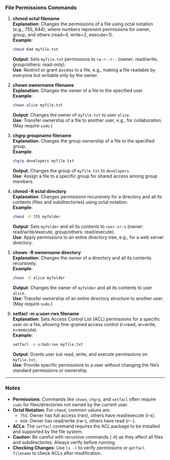 

### File Permissions Commands

1. **chmod octal filename**  
   **Explanation**: Changes the permissions of a file using octal notation (e.g., 755, 644), where numbers represent permissions for owner, group, and others (read=4, write=2, execute=1).  
   **Example**:  
   ```bash
   chmod 644 myfile.txt
   ```
   **Output**: Sets `myfile.txt` permissions to `rw-r--r--` (owner: read/write, group/others: read-only).  
   **Use**: Restrict or grant access to a file, e.g., making a file readable by everyone but writable only by the owner.

2. **chown ownername filename**  
   **Explanation**: Changes the owner of a file to the specified user.  
   **Example**:  
   ```bash
   chown alice myfile.txt
   ```
   **Output**: Changes the owner of `myfile.txt` to user `alice`.  
   **Use**: Transfer ownership of a file to another user, e.g., for collaboration. (May require `sudo`.)

3. **chgrp groupname filename**  
   **Explanation**: Changes the group ownership of a file to the specified group.  
   **Example**:  
   ```bash
   chgrp developers myfile.txt
   ```
   **Output**: Changes the group of `myfile.txt` to `developers`.  
   **Use**: Assign a file to a specific group for shared access among group members.

4. **chmod -R octal directory**  
   **Explanation**: Changes permissions recursively for a directory and all its contents (files and subdirectories) using octal notation.  
   **Example**:  
   ```bash
   chmod -R 755 myfolder
   ```
   **Output**: Sets `myfolder` and all its contents to `rwxr-xr-x` (owner: read/write/execute, group/others: read/execute).  
   **Use**: Apply permissions to an entire directory tree, e.g., for a web server directory.

5. **chown -R ownername directory**  
   **Explanation**: Changes the owner of a directory and all its contents recursively.  
   **Example**:  
   ```bash
   chown -R alice myfolder
   ```
   **Output**: Changes the owner of `myfolder` and all its contents to user `alice`.  
   **Use**: Transfer ownership of an entire directory structure to another user. (May require `sudo`.)

6. **setfacl -m u:user:rwx filename**  
   **Explanation**: Sets Access Control List (ACL) permissions for a specific user on a file, allowing fine-grained access control (r=read, w=write, x=execute).  
   **Example**:  
   ```bash
   setfacl -m u:bob:rwx myfile.txt
   ```
   **Output**: Grants user `bob` read, write, and execute permissions on `myfile.txt`.  
   **Use**: Provide specific permissions to a user without changing the file’s standard permissions or ownership.

---

### Notes
- **Permissions**: Commands like `chown`, `chgrp`, and `setfacl` often require `sudo` for files/directories not owned by the current user.
- **Octal Notation**: For `chmod`, common values are:
  - `755`: Owner has full access (rwx), others have read/execute (r-x).
  - `644`: Owner has read/write (rw-), others have read (r--).
- **ACLs**: The `setfacl` command requires the ACL package to be installed and supported by the file system.
- **Caution**: Be careful with recursive commands (`-R`) as they affect all files and subdirectories. Always verify before running.
- **Checking Changes**: Use `ls -l` to verify permissions or `getfacl filename` to check ACLs after modification.

